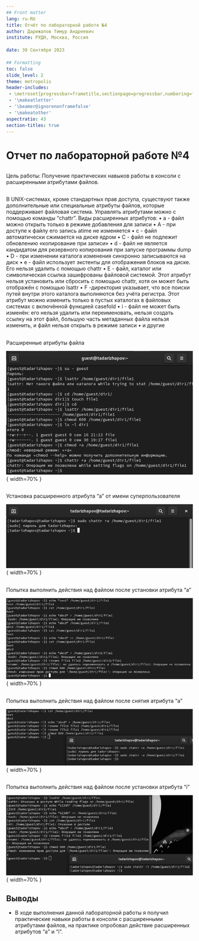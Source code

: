 ```yaml
---
## Front matter
lang: ru-RU
title: Отчёт по лабораторной работе №4
author: Дарижапов Тимур Андреевич
institute: РУДН, Москва, Россия

date: 30 Сентября 2023

## Formatting
toc: false
slide_level: 2
theme: metropolis
header-includes: 
 - \metroset{progressbar=frametitle,sectionpage=progressbar,numbering=fraction}
 - '\makeatletter'
 - '\beamer@ignorenonframefalse'
 - '\makeatother'
aspectratio: 43
section-titles: true
---
```


# Отчет по лабораторной работе №4

##

Цель работы: Получение практических навыков работы в консоли с расширенными атрибутами файлов.

## 

В UNIX-системах, кроме стандартных прав доступа, существуют также дополнительные или специальные атрибуты файлов, которые поддерживает файловая система. Управлять атрибутами можно с помощью команды “chattr”.
Виды расширенных атрибутов:
• a - файл можно открыть только в режиме добавления для записи
• A - при доступе к файлу его запись atime не изменяется
• c - файл автоматически сжимается на диске ядром
• C - файл не подлежит обновлению «копирование при записи»
• d - файл не является кандидатом для резервного копирования при запуске
программы dump
• D - при изменении каталога изменения синхронно записываются на диск
• e - файл использует экстенты для отображения блоков на диске. Его нельзя
удалить с помощью chattr
• E - файл, каталог или символическая ссылка зашифрованы файловой системой. Этот атрибут нельзя установить или сбросить с помощью chattr, хотя
он может быть отображён с помощью lsattr
• F -директория указывает, что все поиски путей внутри этого каталога выполняются без учёта регистра. Этот атрибут можно изменить только в пустых
каталогах в файловых системах с включённой функцией casefold
• i - файл не может быть изменён: его нельзя удалить или переименовать,
нельзя создать ссылку на этот файл, большую часть метаданных файла
нельзя изменить, и файл нельзя открыть в режиме записи
• и другие

## 

Расширенные атрибуты файла

![Рисунок 1](image/1.PNG){ width=70% }

##  

Установка расширенного атрибута “a” от имени суперпользователя

![Рисунок 2](image/2.PNG){ width=70% }

## 

Попытка выполнить действия над файлом после установки атрибута “a”

![Рисунок 3](image/3.PNG){ width=70% }

## 

Попытка выполнить действия над файлом после снятия атрибута “a”

![Рисунок 4](image/4.PNG){ width=70% }

## 

Попытка выполнить действия над файлом после установки атрибута “i”

![Рисунок 5](image/5.PNG){ width=70% }

## Выводы

- В ходе выполнения данной лабораторной работы я получил практические навыки работы в консоли с расширенными атрибутами файлов, на практике опробовал действие расширенных атрибутов “a” и “i”.
